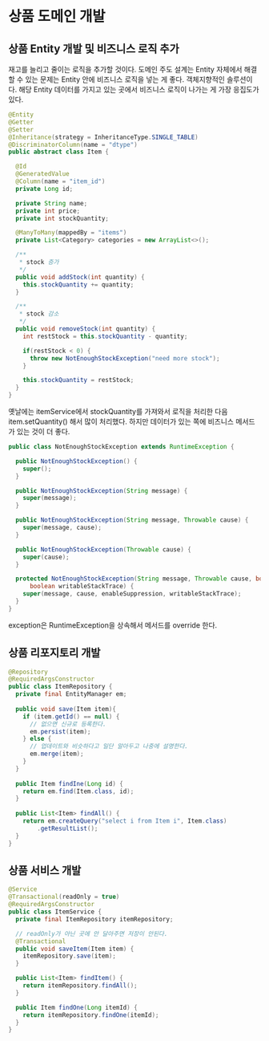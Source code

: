 # 상품 도메인 개발
## 상품 Entity 개발 및 비즈니스 로직 추가

재고를 늘리고 줄이는 로직을 추가할 것이다. 도메인 주도 설계는 Entity 자체에서 해결할 수 있는 문제는 Entity 안에 비즈니스 로직을 넣는 게 좋다. 객체지향적인 솔루션이다. 해당 Entity 데이터를 가지고 있는 곳에서 비즈니스 로직이 나가는 게 가장 응집도가 있다.

```java
@Entity
@Getter
@Setter
@Inheritance(strategy = InheritanceType.SINGLE_TABLE)
@DiscriminatorColumn(name = "dtype")
public abstract class Item {

  @Id
  @GeneratedValue
  @Column(name = "item_id")
  private Long id;

  private String name;
  private int price;
  private int stockQuantity;

  @ManyToMany(mappedBy = "items")
  private List<Category> categories = new ArrayList<>();

  /**
   * stock 증가
   */
  public void addStock(int quantity) {
    this.stockQuantity += quantity;
  }

  /**
   * stock 감소
   */
  public void removeStock(int quantity) {
    int restStock = this.stockQuantity - quantity;

    if(restStock < 0) {
      throw new NotEnoughStockException("need more stock");
    }

    this.stockQuantity = restStock;
  }
}

```

옛날에는 itemService에서 stockQuantity를 가져와서 로직을 처리한 다음 item.setQuantity() 해서 많이 처리했다. 하지만 데이터가 있는 쪽에 비즈니스 메서드가 있는 것이 더 좋다.

```java
public class NotEnoughStockException extends RuntimeException {

  public NotEnoughStockException() {
    super();
  }

  public NotEnoughStockException(String message) {
    super(message);
  }

  public NotEnoughStockException(String message, Throwable cause) {
    super(message, cause);
  }

  public NotEnoughStockException(Throwable cause) {
    super(cause);
  }

  protected NotEnoughStockException(String message, Throwable cause, boolean enableSuppression,
      boolean writableStackTrace) {
    super(message, cause, enableSuppression, writableStackTrace);
  }
}
```

exception은 RuntimeException을 상속해서 메서드를 override 한다.

## 상품 리포지토리 개발

```java
@Repository
@RequiredArgsConstructor
public class ItemRepository {
  private final EntityManager em;
  
  public void save(Item item){
    if (item.getId() == null) {
      // 없으면 신규로 등록한다.
      em.persist(item);
    } else {
      // 업데이트와 비슷하다고 일단 알아두고 나중에 설명한다.
      em.merge(item);
    }
  }
  
  public Item findIne(Long id) {
    return em.find(Item.class, id);
  }
  
  public List<Item> findAll() {
    return em.createQuery("select i from Item i", Item.class)
        .getResultList();
  }
}
```

## 상품 서비스 개발

```java
@Service
@Transactional(readOnly = true)
@RequiredArgsConstructor
public class ItemService {
  private final ItemRepository itemRepository;

  // readOnly가 아닌 곳에 안 달아주면 저장이 안된다.
  @Transactional
  public void saveItem(Item item) {
    itemRepository.save(item);
  }

  public List<Item> findItem() {
    return itemRepository.findAll();
  }

  public Item findOne(Long itemId) {
    return itemRepository.findOne(itemId);
  }
}
```